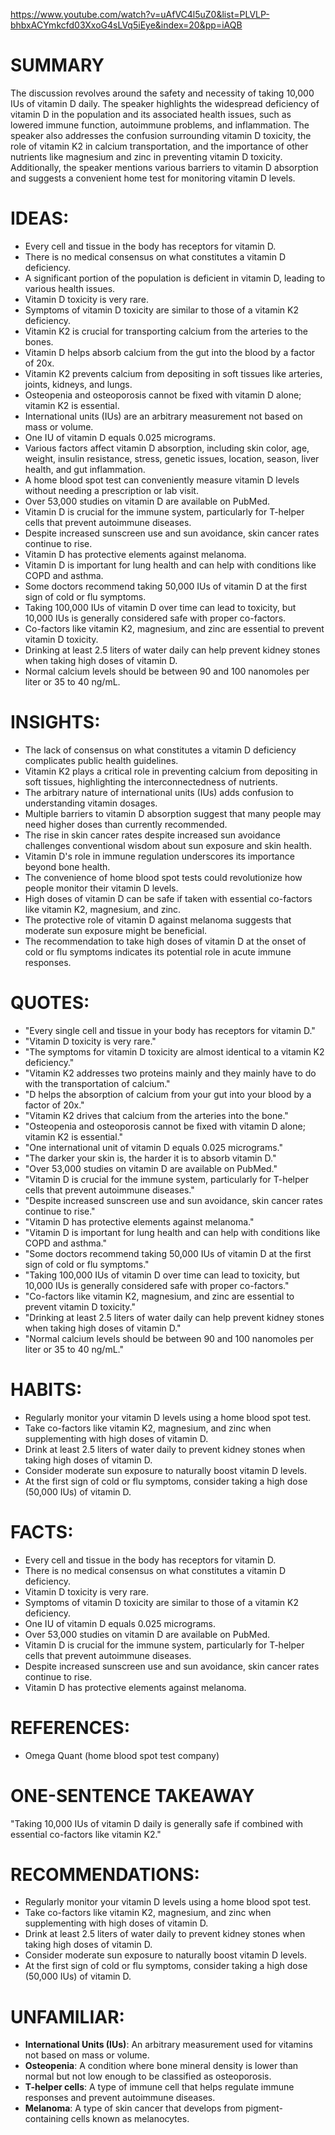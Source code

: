 https://www.youtube.com/watch?v=uAfVC4l5uZ0&list=PLVLP-bhbxACYmkcfd03XxoG4sLVq5iEye&index=20&pp=iAQB
# SUMMARY
The discussion revolves around the safety and necessity of taking 10,000 IUs of vitamin D daily. The speaker highlights the widespread deficiency of vitamin D in the population and its associated health issues, such as lowered immune function, autoimmune problems, and inflammation. The speaker also addresses the confusion surrounding vitamin D toxicity, the role of vitamin K2 in calcium transportation, and the importance of other nutrients like magnesium and zinc in preventing vitamin D toxicity. Additionally, the speaker mentions various barriers to vitamin D absorption and suggests a convenient home test for monitoring vitamin D levels.

# IDEAS:
- Every cell and tissue in the body has receptors for vitamin D.
- There is no medical consensus on what constitutes a vitamin D deficiency.
- A significant portion of the population is deficient in vitamin D, leading to various health issues.
- Vitamin D toxicity is very rare.
- Symptoms of vitamin D toxicity are similar to those of a vitamin K2 deficiency.
- Vitamin K2 is crucial for transporting calcium from the arteries to the bones.
- Vitamin D helps absorb calcium from the gut into the blood by a factor of 20x.
- Vitamin K2 prevents calcium from depositing in soft tissues like arteries, joints, kidneys, and lungs.
- Osteopenia and osteoporosis cannot be fixed with vitamin D alone; vitamin K2 is essential.
- International units (IUs) are an arbitrary measurement not based on mass or volume.
- One IU of vitamin D equals 0.025 micrograms.
- Various factors affect vitamin D absorption, including skin color, age, weight, insulin resistance, stress, genetic issues, location, season, liver health, and gut inflammation.
- A home blood spot test can conveniently measure vitamin D levels without needing a prescription or lab visit.
- Over 53,000 studies on vitamin D are available on PubMed.
- Vitamin D is crucial for the immune system, particularly for T-helper cells that prevent autoimmune diseases.
- Despite increased sunscreen use and sun avoidance, skin cancer rates continue to rise.
- Vitamin D has protective elements against melanoma.
- Vitamin D is important for lung health and can help with conditions like COPD and asthma.
- Some doctors recommend taking 50,000 IUs of vitamin D at the first sign of cold or flu symptoms.
- Taking 100,000 IUs of vitamin D over time can lead to toxicity, but 10,000 IUs is generally considered safe with proper co-factors.
- Co-factors like vitamin K2, magnesium, and zinc are essential to prevent vitamin D toxicity.
- Drinking at least 2.5 liters of water daily can help prevent kidney stones when taking high doses of vitamin D.
- Normal calcium levels should be between 90 and 100 nanomoles per liter or 35 to 40 ng/mL.

# INSIGHTS:
- The lack of consensus on what constitutes a vitamin D deficiency complicates public health guidelines.
- Vitamin K2 plays a critical role in preventing calcium from depositing in soft tissues, highlighting the interconnectedness of nutrients.
- The arbitrary nature of international units (IUs) adds confusion to understanding vitamin dosages.
- Multiple barriers to vitamin D absorption suggest that many people may need higher doses than currently recommended.
- The rise in skin cancer rates despite increased sun avoidance challenges conventional wisdom about sun exposure and skin health.
- Vitamin D's role in immune regulation underscores its importance beyond bone health.
- The convenience of home blood spot tests could revolutionize how people monitor their vitamin D levels.
- High doses of vitamin D can be safe if taken with essential co-factors like vitamin K2, magnesium, and zinc.
- The protective role of vitamin D against melanoma suggests that moderate sun exposure might be beneficial.
- The recommendation to take high doses of vitamin D at the onset of cold or flu symptoms indicates its potential role in acute immune responses.

# QUOTES:
- "Every single cell and tissue in your body has receptors for vitamin D."
- "Vitamin D toxicity is very rare."
- "The symptoms for vitamin D toxicity are almost identical to a vitamin K2 deficiency."
- "Vitamin K2 addresses two proteins mainly and they mainly have to do with the transportation of calcium."
- "D helps the absorption of calcium from your gut into your blood by a factor of 20x."
- "Vitamin K2 drives that calcium from the arteries into the bone."
- "Osteopenia and osteoporosis cannot be fixed with vitamin D alone; vitamin K2 is essential."
- "One international unit of vitamin D equals 0.025 micrograms."
- "The darker your skin is, the harder it is to absorb vitamin D."
- "Over 53,000 studies on vitamin D are available on PubMed."
- "Vitamin D is crucial for the immune system, particularly for T-helper cells that prevent autoimmune diseases."
- "Despite increased sunscreen use and sun avoidance, skin cancer rates continue to rise."
- "Vitamin D has protective elements against melanoma."
- "Vitamin D is important for lung health and can help with conditions like COPD and asthma."
- "Some doctors recommend taking 50,000 IUs of vitamin D at the first sign of cold or flu symptoms."
- "Taking 100,000 IUs of vitamin D over time can lead to toxicity, but 10,000 IUs is generally considered safe with proper co-factors."
- "Co-factors like vitamin K2, magnesium, and zinc are essential to prevent vitamin D toxicity."
- "Drinking at least 2.5 liters of water daily can help prevent kidney stones when taking high doses of vitamin D."
- "Normal calcium levels should be between 90 and 100 nanomoles per liter or 35 to 40 ng/mL."

# HABITS:
- Regularly monitor your vitamin D levels using a home blood spot test.
- Take co-factors like vitamin K2, magnesium, and zinc when supplementing with high doses of vitamin D.
- Drink at least 2.5 liters of water daily to prevent kidney stones when taking high doses of vitamin D.
- Consider moderate sun exposure to naturally boost vitamin D levels.
- At the first sign of cold or flu symptoms, consider taking a high dose (50,000 IUs) of vitamin D.

# FACTS:
- Every cell and tissue in the body has receptors for vitamin D.
- There is no medical consensus on what constitutes a vitamin D deficiency.
- Vitamin D toxicity is very rare.
- Symptoms of vitamin D toxicity are similar to those of a vitamin K2 deficiency.
- One IU of vitamin D equals 0.025 micrograms.
- Over 53,000 studies on vitamin D are available on PubMed.
- Vitamin D is crucial for the immune system, particularly for T-helper cells that prevent autoimmune diseases.
- Despite increased sunscreen use and sun avoidance, skin cancer rates continue to rise.
- Vitamin D has protective elements against melanoma.

# REFERENCES:
- Omega Quant (home blood spot test company)
  
# ONE-SENTENCE TAKEAWAY
"Taking 10,000 IUs of vitamin D daily is generally safe if combined with essential co-factors like vitamin K2."

# RECOMMENDATIONS:
- Regularly monitor your vitamin D levels using a home blood spot test.
- Take co-factors like vitamin K2, magnesium, and zinc when supplementing with high doses of vitamin D.
- Drink at least 2.5 liters of water daily to prevent kidney stones when taking high doses of vitamin D.
- Consider moderate sun exposure to naturally boost vitamin D levels.
- At the first sign of cold or flu symptoms, consider taking a high dose (50,000 IUs) of vitamin D.

# UNFAMILIAR:
- **International Units (IUs)**: An arbitrary measurement used for vitamins not based on mass or volume.
- **Osteopenia**: A condition where bone mineral density is lower than normal but not low enough to be classified as osteoporosis.
- **T-helper cells**: A type of immune cell that helps regulate immune responses and prevent autoimmune diseases.
- **Melanoma**: A type of skin cancer that develops from pigment-containing cells known as melanocytes.

